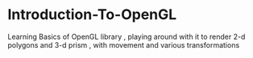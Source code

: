 # Introduction-To-OpenGL
Learning Basics of OpenGL library , playing around with it to render 2-d polygons and 3-d prism , with movement and various transformations
